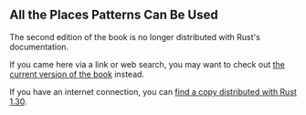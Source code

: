 ## All the Places Patterns Can Be Used

The second edition of the book is no longer distributed with Rust's documentation.

If you came here via a link or web search, you may want to check out [the current
version of the book](../ch18-01-all-the-places-for-patterns.html) instead.

If you have an internet connection, you can [find a copy distributed with
Rust
1.30](https://doc.rust-lang.org/1.30.0/book/second-edition/ch18-01-all-the-places-for-patterns.html).